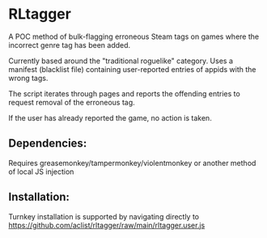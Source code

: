# RLtagger

A POC method of bulk-flagging erroneous Steam tags on games where the incorrect genre tag has been added.

Currently based around the "traditional roguelike" category.
Uses a manifest (blacklist file) containing user-reported entries of appids with the wrong tags.

The script iterates through pages and reports the offending entries to request removal of the erroneous tag.

If the user has already reported the game, no action is taken.

## Dependencies:

Requires greasemonkey/tampermonkey/violentmonkey or another method of local JS injection

## Installation:

Turnkey installation is supported by navigating directly to https://github.com/aclist/rltagger/raw/main/rltagger.user.js
